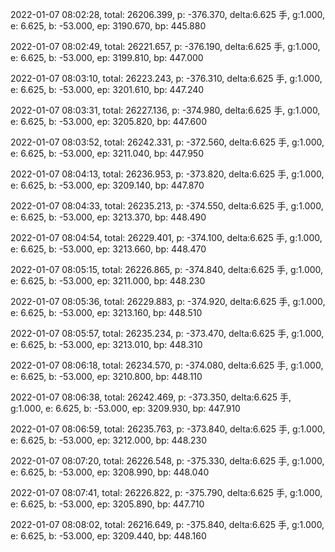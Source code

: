 2022-01-07 08:02:28, total: 26206.399, p: -376.370, delta:6.625 手, g:1.000, e: 6.625, b: -53.000, ep: 3190.670, bp: 445.880

2022-01-07 08:02:49, total: 26221.657, p: -376.190, delta:6.625 手, g:1.000, e: 6.625, b: -53.000, ep: 3199.810, bp: 447.000

2022-01-07 08:03:10, total: 26223.243, p: -376.310, delta:6.625 手, g:1.000, e: 6.625, b: -53.000, ep: 3201.610, bp: 447.240

2022-01-07 08:03:31, total: 26227.136, p: -374.980, delta:6.625 手, g:1.000, e: 6.625, b: -53.000, ep: 3205.820, bp: 447.600

2022-01-07 08:03:52, total: 26242.331, p: -372.560, delta:6.625 手, g:1.000, e: 6.625, b: -53.000, ep: 3211.040, bp: 447.950

2022-01-07 08:04:13, total: 26236.953, p: -373.820, delta:6.625 手, g:1.000, e: 6.625, b: -53.000, ep: 3209.140, bp: 447.870

2022-01-07 08:04:33, total: 26235.213, p: -374.550, delta:6.625 手, g:1.000, e: 6.625, b: -53.000, ep: 3213.370, bp: 448.490

2022-01-07 08:04:54, total: 26229.401, p: -374.100, delta:6.625 手, g:1.000, e: 6.625, b: -53.000, ep: 3213.660, bp: 448.470

2022-01-07 08:05:15, total: 26226.865, p: -374.840, delta:6.625 手, g:1.000, e: 6.625, b: -53.000, ep: 3211.000, bp: 448.230

2022-01-07 08:05:36, total: 26229.883, p: -374.920, delta:6.625 手, g:1.000, e: 6.625, b: -53.000, ep: 3213.160, bp: 448.510

2022-01-07 08:05:57, total: 26235.234, p: -373.470, delta:6.625 手, g:1.000, e: 6.625, b: -53.000, ep: 3213.010, bp: 448.310

2022-01-07 08:06:18, total: 26234.570, p: -374.080, delta:6.625 手, g:1.000, e: 6.625, b: -53.000, ep: 3210.800, bp: 448.110

2022-01-07 08:06:38, total: 26242.469, p: -373.350, delta:6.625 手, g:1.000, e: 6.625, b: -53.000, ep: 3209.930, bp: 447.910

2022-01-07 08:06:59, total: 26235.763, p: -373.840, delta:6.625 手, g:1.000, e: 6.625, b: -53.000, ep: 3212.000, bp: 448.230

2022-01-07 08:07:20, total: 26226.548, p: -375.330, delta:6.625 手, g:1.000, e: 6.625, b: -53.000, ep: 3208.990, bp: 448.040

2022-01-07 08:07:41, total: 26226.822, p: -375.790, delta:6.625 手, g:1.000, e: 6.625, b: -53.000, ep: 3205.890, bp: 447.710

2022-01-07 08:08:02, total: 26216.649, p: -375.840, delta:6.625 手, g:1.000, e: 6.625, b: -53.000, ep: 3209.440, bp: 448.160